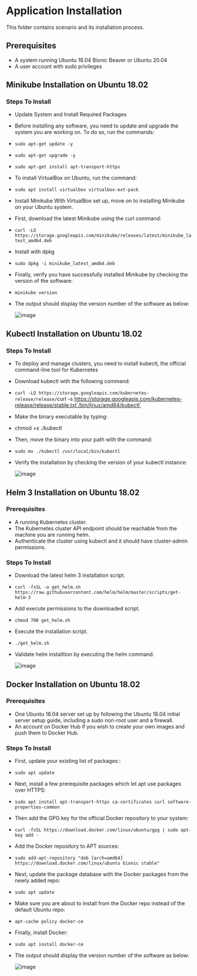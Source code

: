 # Application Installation
This folder contains scenario and its installation process.

## Prerequisites
- A system running Ubuntu 18.04 Bionic Beaver or Ubuntu 20.04
- A user account with sudo privileges

## Minikube Installation on Ubuntu 18.02
### Steps To Install
- Update System and Install Required Packages
- Before installing any software, you need to update and upgrade the system you are working on. To do so, run the commands:
- `sudo apt-get update -y`
- `sudo apt-get upgrade -y`
- `sudo apt-get install apt-transport-https`

-  To install VirtualBox on Ubuntu, run the command:
  - `sudo apt install virtualbox virtualbox-ext-pack`

- Install Minikube
With VirtualBox set up, move on to installing Minikube on your Ubuntu system.
- First, download the latest Minikube using the curl command:
- `curl -LO https://storage.googleapis.com/minikube/releases/latest/minikube_latest_amd64.deb`

- Install with dpkg
- `sudo dpkg -i minikube_latest_amd64.deb`
- Finally, verify you have successfully installed Minikube by checking the version of the software:
- `minikube version`
- The output should display the version number of the software as below:

    ![image](https://user-images.githubusercontent.com/24701958/118625801-f32be280-b7e7-11eb-89fd-17c919270d75.png)

## Kubectl Installation on Ubuntu 18.02
### Steps To Install
- To deploy and manage clusters, you need to install kubectl, the official command-line tool for Kubernetes
- Download kubectl with the following command:
- `curl -LO https://storage.googleapis.com/kubernetes-release/release/`curl -s https://storage.googleapis.com/kubernetes-release/release/stable.txt`/bin/linux/amd64/kubectl`


-  Make the binary executable by typing:
  - chmod +x ./kubectl

- Then, move the binary into your path with the command:
- `sudo mv ./kubectl /usr/local/bin/kubectl`

- Verify the installation by checking the version of your kubectl instance:
  
  ![image](https://user-images.githubusercontent.com/24701958/118626492-8c5af900-b7e8-11eb-8526-bf60a8ad76f5.png)

## Helm 3 Installation on Ubuntu 18.02
### Prerequisites
- A running Kubernetes cluster.
- The Kubernetes cluster API endpoint should be reachable from the machine you are running helm.
- Authenticate the cluster using kubectl and it should have cluster-admin permissions.
### Steps To Install
- Download the latest helm 3 installation script.
- `curl -fsSL -o get_helm.sh https://raw.githubusercontent.com/helm/helm/master/scripts/get-helm-3`

-  Add execute permissions to the downloaded script.
  - `chmod 700 get_helm.sh`

- Execute the installation script.
- `./get_helm.sh`

- Validate helm installtion by executing the helm command.

  ![image](https://user-images.githubusercontent.com/24701958/118626800-cf1cd100-b7e8-11eb-8de9-bbc98b4b0695.png)



## Docker Installation on Ubuntu 18.02
### Prerequisites
- One Ubuntu 18.04 server set up by following the Ubuntu 18.04 initial server setup guide, including a sudo non-root user and a firewall.
- An account on Docker Hub if you wish to create your own images and push them to Docker Hub.
### Steps To Install
- First, update your existing list of packages::
- `sudo apt update`
- Next, install a few prerequisite packages which let apt use packages over HTTPS:

- `sudo apt install apt-transport-https ca-certificates curl software-properties-common`
- Then add the GPG key for the official Docker repository to your system:

- `curl -fsSL https://download.docker.com/linux/ubuntu/gpg | sudo apt-key add -`
- Add the Docker repository to APT sources:
- `sudo add-apt-repository "deb [arch=amd64] https://download.docker.com/linux/ubuntu bionic stable"`
- Next, update the package database with the Docker packages from the newly added repo:
- `sudo apt update`

- Make sure you are about to install from the Docker repo instead of the default Ubuntu repo:

- `apt-cache policy docker-ce`

- Finally, install Docker:
- `sudo apt install docker-ce`

- The output should display the version number of the software as below:
  
  ![image](https://user-images.githubusercontent.com/24701958/118626934-e9ef4580-b7e8-11eb-9052-c98dc7f07159.png)
